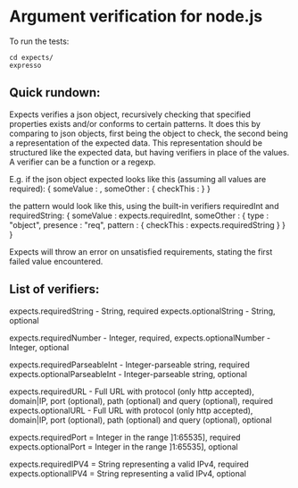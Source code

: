 Argument verification for node.js
===

To run the tests:

	cd expects/
    expresso

Quick rundown:
---
Expects verifies a json object, recursively checking that specified properties exists and/or conforms to certain patterns. It does this by comparing to json objects, first being the object to check, the second being a representation of the expected data. This representation should be structured like the expected data, but having verifiers in place of the values. A verifier can be a function or a regexp.

E.g. if the json object expected looks like this (assuming all values are required):
{
	someValue : <integer>,
	someOther : { checkThis : <string> }
}

the pattern would look like this, using the built-in verifiers requiredInt and requiredString:
{
	someValue : expects.requiredInt,
	someOther : { type : "object", presence : "req", pattern : {
		checkThis : expects.requiredString
	} }
}

Expects will throw an error on unsatisfied requirements, stating the first failed value encountered.

List of verifiers:
---
expects.requiredString - String, required
expects.optionalString - String, optional

expects.requiredNumber - Integer, required,
expects.optionalNumber - Integer, optional

expects.requiredParseableInt - Integer-parseable string, required
expects.optionalParseableInt - Integer-parseable string, optional

expects.requiredURL - Full URL with protocol (only http accepted), domain|IP, port (optional), path (optional) and query (optional), required
expects.optionalURL - Full URL with protocol (only http accepted), domain|IP, port (optional), path (optional) and query (optional), optional

expects.requiredPort    = Integer in the range ]1:65535], required
expects.optionalPort    = Integer in the range ]1:65535], optional

expects.requiredIPV4    = String representing a valid IPv4, required
expects.optionalIPV4    = String representing a valid IPv4, optional
